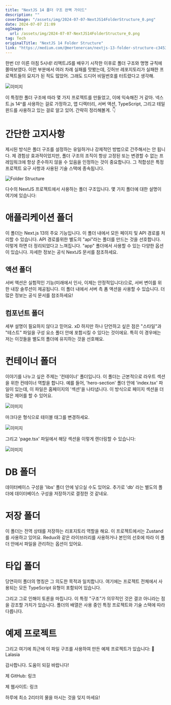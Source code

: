 ```yaml
---
title: "NextJS 14 폴더 구조 완벽 가이드"
description: ""
coverImage: "/assets/img/2024-07-07-NextJS14FolderStructure_0.png"
date: 2024-07-07 21:09
ogImage:
  url: /assets/img/2024-07-07-NextJS14FolderStructure_0.png
tag: Tech
originalTitle: "NextJS 14 Folder Structure"
link: "https://medium.com/@mertenercan/nextjs-13-folder-structure-c3453d780366"
---
```


한번 더! 이른 아침 5시네! 리액트JS를 배우기 시작한 이후로 폴더 구조와 명명 규칙에 쫄따보였다. 이런 부분에서 여러 차례 실패를 맛봤는데, 깃허브 레포지토리가 실패한 프로젝트들의 묘지가 된 적도 많았어. 그래도 드디어 비밀번호를 터트렸다고 생각해.

![이미지](/assets/img/2024-07-07-NextJS14FolderStructure_0.png)

이 특정한 폴더 구조에 따라 몇 가지 프로젝트를 만들었고, 이에 익숙해진 거 같아. 넥스트.js 14^를 사용하는 걸로 가정하고, 앱 디렉터리, 서버 액션, TypeScript, 그리고 테일윈드를 사용하고 있는 걸로 알고 있어. 간략히 정리해볼게. 👇

# 간단한 고지사항

<div class="content-ad"></div>

제시된 방식은 폴더 구조를 설정하는 유일하거나 강제적인 방법으로 간주해서는 안 됩니다. 제 경험상 효과적이었지만, 폴더 구조의 조직이 항상 고정된 또는 변경할 수 없는 프레임워크에 항상 준수하지 않을 수 있음을 인정하는 것이 중요합니다. 그 적합성은 특정 프로젝트 요구 사항과 사용된 기술 스택에 종속됩니다.

![Folder Structure](/assets/img/2024-07-07-NextJS14FolderStructure_1.png)

다수의 NextJS 프로젝트에서 사용하는 폴더 구조입니다. 몇 가지 폴더에 대한 설명이 여기에 있습니다:

# 애플리케이션 폴더

<div class="content-ad"></div>

이 폴더는 Next.js 13의 주요 기능입니다. 이 폴더 내에서 모든 페이지 및 API 경로를 처리할 수 있습니다. API 경로를위한 별도의 "api"라는 폴더를 만드는 것을 선호합니다. 이렇게 하면 더 정리되었다고 느껴집니다. "app" 폴더에서 사용할 수 있는 다양한 옵션이 있습니다. 자세한 정보는 공식 NextJS 문서를 참조하세요.

## 액션 폴더

서버 액션은 실험적인 기능(미래에서 인사, 이제는 안정적입니다)으로, 서버 변이를 위한 내장 솔루션이 제공됩니다. 이 폴더 내에서 서버 측 폼 액션을 사용할 수 있습니다. 더 많은 정보는 공식 문서를 참조하세요!

## 컴포넌트 폴더

<div class="content-ad"></div>

세부 설명이 필요하지 않다고 믿어요. xD 하지만 하나 단언하고 싶은 점은 "스타일"과 "테스트" 파일을 구성 요소 폴더 안에 포함시킬 수 있다는 것이에요. 특히 이 경우에는 저는 이것들을 별도의 폴더에 유지하는 것을 선호해요.

# 컨테이너 폴더

이야기를 나누고 싶은 주제는 '컨테이너' 폴더입니다. 이 폴더는 근본적으로 라우트 섹션을 위한 컨테이너 역할을 합니다. 예를 들어, 'hero-section' 폴더 안에 'index.tsx' 파일이 있는데, 이 파일은 홈페이지의 '섹션'을 나타냅니다. 이 방식으로 페이지 섹션을 더 많은 제어를 할 수 있어요.

![이미지](/assets/img/2024-07-07-NextJS14FolderStructure_2.png)

<div class="content-ad"></div>

마크다운 형식으로 테이블 태그를 변경하세요.

![이미지](/assets/img/2024-07-07-NextJS14FolderStructure_3.png)

그리고 'page.tsx' 파일에서 해당 섹션을 이렇게 렌더링할 수 있습니다:

![이미지](/assets/img/2024-07-07-NextJS14FolderStructure_4.png)

# DB 폴더

<div class="content-ad"></div>

데이터베이스 구성을 'libs' 폴더 안에 넣으실 수도 있어요. 추가로 'db' 라는 별도의 폴더에 데이터베이스 구성을 저장하기로 결정한 것 같네요.

# 저장 폴더

이 폴더는 전역 상태를 저장하는 리포지토리 역할을 해요. 이 프로젝트에서는 Zustand를 사용하고 있어요. Redux와 같은 라이브러리를 사용하거나 본인의 선호에 따라 이 폴더 안에서 파일을 관리하는 옵션이 있어요.

# 타입 폴더

<div class="content-ad"></div>

당연히이 폴더의 명칭은 그 의도한 목적과 일치합니다. 여기에는 프로젝트 전체에서 사용되는 모든 TypeScript 유형이 포함되어 있습니다.

그리고 그로 인해이 토론을 마칩니다. 이 특정 "구조"가 의무적인 것은 결코 아니라는 점을 강조할 가치가 있습니다. 폴더의 배열은 사용 중인 특정 프로젝트와 기술 스택에 따라 다릅니다.

# 예제 프로젝트

그리고 여기에 최근에 이 파일 구조를 사용하여 만든 예제 프로젝트가 있습니다: 🔗 Lalasia

<div class="content-ad"></div>

감사합니다. 도움이 되길 바랍니다!

제 GitHub: 링크

제 웹사이트: 링크

하루에 최소 2리터의 물을 마시는 것을 잊지 마세요!
